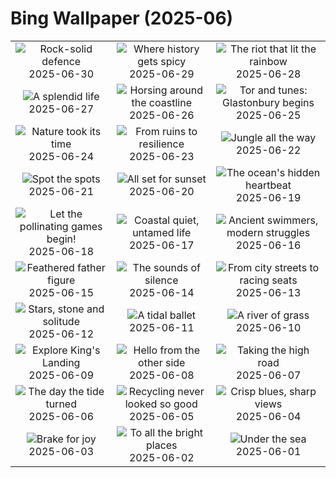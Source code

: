 # Bing Wallpaper (2025-06)

|  |  |  |
|:---:|:---:|:---:|
| ![](https://www.bing.com/th?id=OHR.WolfeCrater_EN-CA2112068700_400x240.jpg "Rock-solid defence") 2025-06-30 | ![](https://www.bing.com/th?id=OHR.BandaIsland_EN-CA1920506603_400x240.jpg "Where history gets spicy") 2025-06-29 | ![](https://www.bing.com/th?id=OHR.PrideParade_EN-CA1755780382_400x240.jpg "The riot that lit the rainbow") 2025-06-28 |
| ![](https://www.bing.com/th?id=OHR.SplendidFrog_EN-CA1521456248_400x240.jpg "A splendid life") 2025-06-27 | ![](https://www.bing.com/th?id=OHR.HorseheadRock_EN-CA0845252877_400x240.jpg "Horsing around the coastline") 2025-06-26 | ![](https://www.bing.com/th?id=OHR.GlastonburyScenic_EN-CA0680110698_400x240.jpg "Tor and tunes: Glastonbury begins") 2025-06-25 |
| ![](https://www.bing.com/th?id=OHR.DelicateArch_EN-CA0482409056_400x240.jpg "Nature took its time") 2025-06-24 | ![](https://www.bing.com/th?id=OHR.DresdenElbe_EN-CA0313860830_400x240.jpg "From ruins to resilience") 2025-06-23 | ![](https://www.bing.com/th?id=OHR.AmazonEcuador_EN-CA0127990523_400x240.jpg "Jungle all the way") 2025-06-22 |
| ![](https://www.bing.com/th?id=OHR.SerengetiGiraffe_EN-CA5577558802_400x240.jpg "Spot the spots") 2025-06-21 | ![](https://www.bing.com/th?id=OHR.IcelandSolstice_EN-CA5496259238_400x240.jpg "All set for sunset") 2025-06-20 | ![](https://www.bing.com/th?id=OHR.SanMiguelAzores_EN-CA7375629918_400x240.jpg "The ocean's hidden heartbeat") 2025-06-19 |
| ![](https://www.bing.com/th?id=OHR.AsianSwallowtail_EN-CA4695488605_400x240.jpg "Let the pollinating games begin!") 2025-06-18 | ![](https://www.bing.com/th?id=OHR.CumberlandOaks_EN-CA4846374489_400x240.jpg "Coastal quiet, untamed life") 2025-06-17 | ![](https://www.bing.com/th?id=OHR.SeaTurtleBrazil_EN-CA4683535863_400x240.jpg "Ancient swimmers, modern struggles") 2025-06-16 |
| ![](https://www.bing.com/th?id=OHR.RheaDad_EN-CA4283267159_400x240.jpg "Feathered father figure") 2025-06-15 | ![](https://www.bing.com/th?id=OHR.DolomitiEstate_EN-CA4112246625_400x240.jpg "The sounds of silence") 2025-06-14 | ![](https://www.bing.com/th?id=OHR.CanadianGPQuebec_EN-CA4428568673_400x240.jpg "From city streets to racing seats") 2025-06-13 |
| ![](https://www.bing.com/th?id=OHR.BigBendChisos_EN-CA9916478769_400x240.jpg "Stars, stone and solitude") 2025-06-12 | ![](https://www.bing.com/th?id=OHR.FlamingosNamibia_EN-CA9758738139_400x240.jpg "A tidal ballet") 2025-06-11 | ![](https://www.bing.com/th?id=OHR.AerialEverglades_EN-CA9574870148_400x240.jpg "A river of grass") 2025-06-10 |
| ![](https://www.bing.com/th?id=OHR.DubrovnikTwilight_EN-CA9404404543_400x240.jpg "Explore King's Landing") 2025-06-09 | ![](https://www.bing.com/th?id=OHR.StellarSeaLions_EN-CA9034182046_400x240.jpg "Hello from the other side") 2025-06-08 | ![](https://www.bing.com/th?id=OHR.PacificCrestTrail_EN-CA3756267540_400x240.jpg "Taking the high road") 2025-06-07 |
| ![](https://www.bing.com/th?id=OHR.NormandyBeach_EN-CA8706608973_400x240.jpg "The day the tide turned") 2025-06-06 | ![](https://www.bing.com/th?id=OHR.OlivaresMural_EN-CA8344718178_400x240.jpg "Recycling never looked so good") 2025-06-05 | ![](https://www.bing.com/th?id=OHR.CalaLuna_EN-CA8214909306_400x240.jpg "Crisp blues, sharp views") 2025-06-04 |
| ![](https://www.bing.com/th?id=OHR.BicyclesUtrecht_EN-CA8084495077_400x240.jpg "Brake for joy") 2025-06-03 | ![](https://www.bing.com/th?id=OHR.Fogoisland_EN-CA7909293676_400x240.jpg "To all the bright places") 2025-06-02 | ![](https://www.bing.com/th?id=OHR.GrandeTerreReef_EN-CA7723959953_400x240.jpg "Under the sea") 2025-06-01 |
